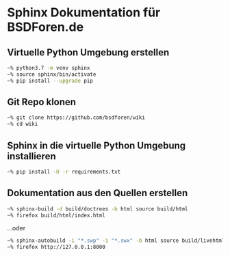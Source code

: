 # Sphinx Dokumentation für BSDForen.de

## Virtuelle Python Umgebung erstellen

~~~bash
~% python3.7 -m venv sphinx
~% source sphinx/bin/activate
~% pip install --upgrade pip
~~~

## Git Repo klonen

~~~bash
~% git clone https://github.com/bsdforen/wiki
~% cd wiki
~~~

## Sphinx in die virtuelle Python Umgebung installieren

~~~bash
~% pip install -U -r requirements.txt
~~~

## Dokumentation aus den Quellen erstellen

~~~bash
~% sphinx-build -d build/doctrees -b html source build/html
~% firefox build/html/index.html
~~~

...oder

~~~bash
~% sphinx-autobuild -i "*.swp" -i "*.swx" -b html source build/livehtml
~% firefox http://127.0.0.1:8000
~~~
